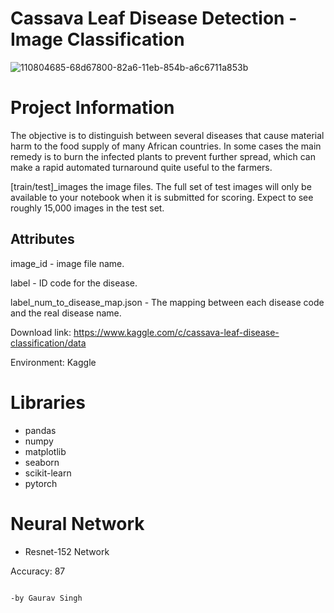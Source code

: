 # Cassava Leaf Disease Detection - Image Classification
![110804685-68d67800-82a6-11eb-854b-a6c6711a853b](https://github.com/user-attachments/assets/979909a7-4360-418d-b3bc-63286e7d5253)

# Project Information
The objective is to distinguish between several diseases that cause material harm to the food supply of many African countries. In some cases the main remedy is to burn the infected plants to prevent further spread, which can make a rapid automated turnaround quite useful to the farmers.

[train/test]_images the image files. The full set of test images will only be available to your notebook when it is submitted for scoring. Expect to see roughly 15,000 images in the test set.

## Attributes
image_id - image file name.

label - ID code for the disease.

label_num_to_disease_map.json - The mapping between each disease code and the real disease name.

Download link: https://www.kaggle.com/c/cassava-leaf-disease-classification/data

Environment: Kaggle

# Libraries
- pandas
- numpy
- matplotlib
- seaborn
- scikit-learn
- pytorch
  
# Neural Network
- Resnet-152 Network

Accuracy: 87

                                                                                   -by Gaurav Singh
